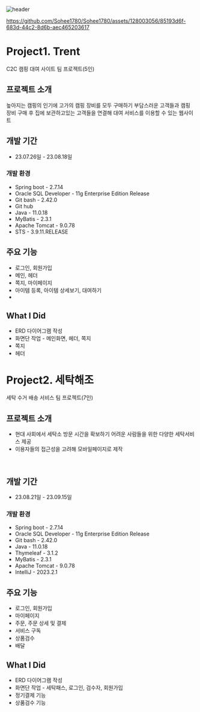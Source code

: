 ![header](https://capsule-render.vercel.app/api?type=transparent&color=auto&height=200&section=header&text=welcom%20to%20sohee's%20Github&fontSize=40&&fontColor=d6ace6)

https://github.com/Sohee1780/Sohee1780/assets/128003056/85193d6f-683d-44c2-8d6b-aec465203617
# Project1. Trent
C2C 캠핑 대여 사이트 팀 프로젝트(5인)

## 프로젝트 소개
높아지는 캠핑의 인기에 고가의 캠핑 장비를 모두 구매하기 부담스러운 고객들과 캠핑 장비 구매 후 집에 보관하고있는 고객들을 연결해 대여 서비스를 이용할 수 있는 웹사이트
<br>

## 개발 기간
* 23.07.26일 - 23.08.18일

### 개발 환경
- Spring boot - 2.7.14
- Oracle SQL Developer - 11g Enterprise Edition Release
- Git bash - 2.42.0
- Git hub
- Java - 11.0.18
- MyBatis - 2.3.1
- Apache Tomcat - 9.0.78
- STS - 3.9.11.RELEASE

## 주요 기능
- 로그인, 회원가입
- 메인, 헤더
- 쪽지, 마이페이지
- 아이템 등록, 아이템 상세보기, 대여하기
- 
## What I Did
- ERD 다이어그램 작성
- 화면단 작업 - 메인화면, 헤더, 쪽지
- 쪽지
- 헤더

# Project2. 세탁해조
세탁 수거 배송 서비스 팀 프로젝트(7인)

## 프로젝트 소개
- 현대 사회에서 세탁소 방문 시간을 확보하기 어려운 사람들을 위한 다양한 세탁서비스 제공
- 이용자들의 접근성을 고려해 모바일페이지로 제작
<br>

## 개발 기간
* 23.08.21일 - 23.09.15일

### 개발 환경
- Spring boot - 2.7.14
- Oracle SQL Developer - 11g Enterprise Edition Release
- Git bash - 2.42.0
- Java - 11.0.18
- Thymeleaf - 3.1.2
- MyBatis - 2.3.1
- Apache Tomcat - 9.0.78
- IntelliJ - 2023.2.1

## 주요 기능
- 로그인, 회원가입
- 마이페이지
- 주문, 주문 상세 및 결제
- 서비스 구독
- 상품검수
- 배달

## What I Did
- ERD 다이어그램 작성
- 화면단 작업 - 세탁패스, 로그인, 검수자, 회원가입
- 정기결제 기능
- 상품검수 기능

<!--
**Sohee1780/Sohee1780** is a ✨ _special_ ✨ repository because its `README.md` (this file) appears on your GitHub profile.

Here are some ideas to get you started:

- 🔭 I’m currently working on ...
- 🌱 I’m currently learning ...
- 👯 I’m looking to collaborate on ...
- 🤔 I’m looking for help with ...
- 💬 Ask me about ...
- 📫 How to reach me: ...
- 😄 Pronouns: ...
- ⚡ Fun fact: ...
-->
